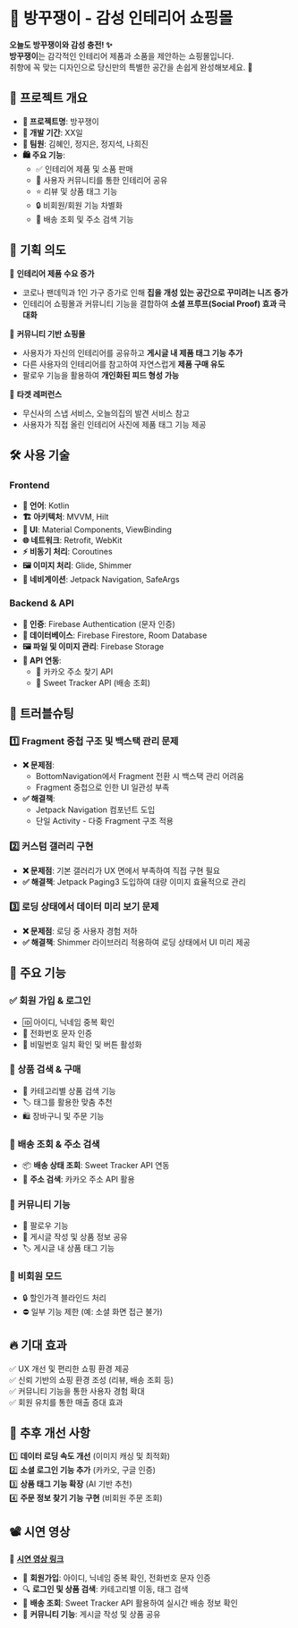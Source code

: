 # 🏡 방꾸쟁이 - 감성 인테리어 쇼핑몰

**오늘도 방꾸쟁이와 감성 충전! ✨**  
**방꾸쟁이**는 감각적인 인테리어 제품과 소품을 제안하는 쇼핑몰입니다.  
취향에 꼭 맞는 디자인으로 당신만의 특별한 공간을 손쉽게 완성해보세요. 🏡


## 📌 프로젝트 개요
- **📌 프로젝트명**: 방꾸쟁이
- **📅 개발 기간**: XX일
- **👥 팀원**: 김혜인, 정지은, 정지석, 나희진
- **🛍️ 주요 기능**:
  - ✅ 인테리어 제품 및 소품 판매
  - 📸 사용자 커뮤니티를 통한 인테리어 공유
  - ⭐ 리뷰 및 상품 태그 기능
  - 🔒 비회원/회원 기능 차별화
  - 🚚 배송 조회 및 주소 검색 기능


## 🎯 기획 의도
📌 **인테리어 제품 수요 증가**  
- 코로나 팬데믹과 1인 가구 증가로 인해 **집을 개성 있는 공간으로 꾸미려는 니즈 증가**
- 인테리어 쇼핑몰과 커뮤니티 기능을 결합하여 **소셜 프루프(Social Proof) 효과 극대화**

📌 **커뮤니티 기반 쇼핑몰**  
- 사용자가 자신의 인테리어를 공유하고 **게시글 내 제품 태그 기능 추가**
- 다른 사용자의 인테리어를 참고하여 자연스럽게 **제품 구매 유도**
- 팔로우 기능을 활용하여 **개인화된 피드 형성 가능**

📌 **타겟 레퍼런스**  
- 무신사의 스냅 서비스, 오늘의집의 발견 서비스 참고
- 사용자가 직접 올린 인테리어 사진에 제품 태그 기능 제공


## 🛠️ 사용 기술
### **Frontend**
- **📝 언어**: Kotlin
- **🏗️ 아키텍처**: MVVM, Hilt
- **🎨 UI**: Material Components, ViewBinding
- **🌐 네트워크**: Retrofit, WebKit
- **⚡ 비동기 처리**: Coroutines
- **🖼️ 이미지 처리**: Glide, Shimmer
- **📌 네비게이션**: Jetpack Navigation, SafeArgs

### **Backend & API**
- **🔑 인증**: Firebase Authentication (문자 인증)
- **📂 데이터베이스**: Firebase Firestore, Room Database
- **🖼️ 파일 및 이미지 관리**: Firebase Storage
- **🔗 API 연동**:
  - 📍 카카오 주소 찾기 API
  - 🚚 Sweet Tracker API (배송 조회)


## 🚧 트러블슈팅
### 1️⃣ **Fragment 중첩 구조 및 백스택 관리 문제**
- **❌ 문제점**:
  - BottomNavigation에서 Fragment 전환 시 백스택 관리 어려움
  - Fragment 중첩으로 인한 UI 일관성 부족
- **✅ 해결책**:
  - Jetpack Navigation 컴포넌트 도입
  - 단일 Activity - 다중 Fragment 구조 적용

### 2️⃣ **커스텀 갤러리 구현**
- **❌ 문제점**: 기본 갤러리가 UX 면에서 부족하여 직접 구현 필요
- **✅ 해결책**: Jetpack Paging3 도입하여 대량 이미지 효율적으로 관리

### 3️⃣ **로딩 상태에서 데이터 미리 보기 문제**
- **❌ 문제점**: 로딩 중 사용자 경험 저하
- **✅ 해결책**: Shimmer 라이브러리 적용하여 로딩 상태에서 UI 미리 제공


## 📌 주요 기능
### ✅ **회원 가입 & 로그인**
- 🆔 아이디, 닉네임 중복 확인
- 📱 전화번호 문자 인증
- 🔐 비밀번호 일치 확인 및 버튼 활성화

### 🛒 **상품 검색 & 구매**
- 📂 카테고리별 상품 검색 기능
- 🏷️ 태그를 활용한 맞춤 추천
- 🛍️ 장바구니 및 주문 기능

### 🚚 **배송 조회 & 주소 검색**
- 📦 **배송 상태 조회**: Sweet Tracker API 연동
- 📍 **주소 검색**: 카카오 주소 API 활용

### 👥 **커뮤니티 기능**
- 🔄 팔로우 기능
- 📝 게시글 작성 및 상품 정보 공유
- 🏷️ 게시글 내 상품 태그 기능

### 🚫 **비회원 모드**
- 🔒 할인가격 블라인드 처리
- ⛔ 일부 기능 제한 (예: 소셜 화면 접근 불가)


## 🔥 기대 효과
✅ UX 개선 및 편리한 쇼핑 환경 제공  
✅ 신뢰 기반의 쇼핑 환경 조성 (리뷰, 배송 조회 등)  
✅ 커뮤니티 기능을 통한 사용자 경험 확대  
✅ 회원 유치를 통한 매출 증대 효과  


## 📌 추후 개선 사항
1️⃣ **데이터 로딩 속도 개선** (이미지 캐싱 및 최적화)  
2️⃣ **소셜 로그인 기능 추가** (카카오, 구글 인증)  
3️⃣ **상품 태그 기능 확장** (AI 기반 추천)  
4️⃣ **주문 정보 찾기 기능 구현** (비회원 주문 조회)  


## 📽️ 시연 영상
🎥 **[시연 영상 링크](https://youtu.be/h-uTBJCkDJ8)**  
- 🔐 **회원가입**: 아이디, 닉네임 중복 확인, 전화번호 문자 인증
- 🔍 **로그인 및 상품 검색**: 카테고리별 이동, 태그 검색
- 🚚 **배송 조회**: Sweet Tracker API 활용하여 실시간 배송 정보 확인
- 📝 **커뮤니티 기능**: 게시글 작성 및 상품 공유
